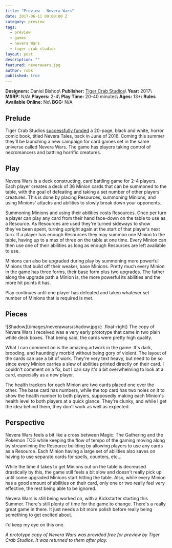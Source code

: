 ```yaml
---
title: "Preview - Nevera Wars"
date: 2017-06-11 09:00:00 Z
category: preview
tags:
  - preview
  - games
  - nevera Wars
  - tiger crab studios
layout: post
description: ""
featured: neverawars.jpg                                                                         
author: robk
published: true
---
```


**Designers:** Daniel Bishop\\
**Publisher:** [Tiger Crab Studios](http://www.tigercrabstudios.com/p/necromancer-card-game.html)\\
**Year:** 2017\\
**MSRP:** N/A\\
**Players:** 2-4\\
**Play Time:** 20-40 minutes\\
**Ages:** 13+\\
**Rules Available Online:** No\\
**BGG:** N/A

<h2>Prelude</h2>

Tiger Crab Studios [successfully funded](https://www.kickstarter.com/projects/563979601/nevera-tales) a 20-page, black and white, horror comic book, titled Nevera Tales, back in June of 2016. Coming this summer they'll be launching a new campaign for card games set in the same universe called Nevera Wars. The game has players taking control of necromancers and battling horrific creatures.

<h2>Play</h2>

Nevera Wars is a deck constructing, card battling game for 2-4 players. Each player creates a deck of 36 Minion cards that can be summoned to the table, with the goal of defeating and taking a set number of other players' creatures. This is done by placing Resources, summoning Minions, and using Minions' attacks and abilities to slowly break down your opponents.

Summoning Minions and using their abilities costs Resources. Once per turn a player can play any card from their hand face-down on the table to use as a Resource. As Resources are used they're turned sideways to show they've been spent, turning upright again at the start of that player's next turn. If a player has enough Resources they may summon one Minion to the table, having up to a max of three on the table at one time. Every Minion can then use one of their abilities as long as enough Resources are left available to use.

Minions can also be upgraded during play by summoning more powerful Minions that build off their weaker, base Minions. Pretty much every Minion in the game has three forms, their base form plus two upgrades. The father along the upgrade path a Minion is, the more powerful its abilities and the more hit points it has.

Play continues until one player has defeated and taken whatever set number of Minions that is required is met.

<h2>Pieces</h2>
![Shadow](/images/neverawars/shadow.jpg){: .float-right}
The copy of Nevera Wars I received was a very early prototype that came in two plain white deck boxes. That being said, the cards were pretty high quality.

What I can comment on is the amazing artwork in the game. It's dark, brooding, and hauntingly morbid without being gory of violent. The layout of the cards can use a bit of work. They're very text heavy, but need to be so since every Minion carries a slew of abilities printed directly on their card. I couldn't comment on a fix, but I can say it's a bit overwhelming to look at a card, especially as a new player.

The health trackers for each Minion are two cards placed one over the other. The base card has numbers, while the top card has two holes on it to show the health number to both players, supposedly making each Minion's health level to both players at a quick glance. They're clunky, and while I get the idea behind them, they don't work as well as expected.

<h2>Perspective</h2>

Nevera Wars feels a bit like a cross between Magic: The Gathering and the Pokemon TCG while keeping the flow of tempo of the gaming moving along by streamlining the Resource building by allowing players to use any cards as a Resource. Each Minion having a large set of abilities also saves on having to use separate cards for spells, counters, etc...

While the time it takes to get Minions out on the table is decreased drastically by this, the game still feels a bit slow and doesn't really pick up until some upgraded Minions start hitting the table. Also, while every Minion has a good amount of abilities on their card, only one or two really feel very effective, the rest being able to be ignored.

Nevera Wars is still being worked on, with a Kickstarter starting this Summer. There's still plenty of time for the game to change. There's a really great game in there. It just needs a bit more polish before really being something to get excited about.

I'd keep my eye on this one.

*A prototype copy of Nevera Wars was provided free for preview by Tiger Crab Studios. It was returned to them after play.*
